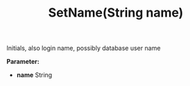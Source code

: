 ﻿---
uid: crmscript_ref_NSAssociate_SetName
title: SetName(String name)
intellisense: NSAssociate.SetName
keywords: NSAssociate, GetName
so.topic: reference
---

Initials, also login name, possibly database user name

**Parameter:** 
 - **name** String

